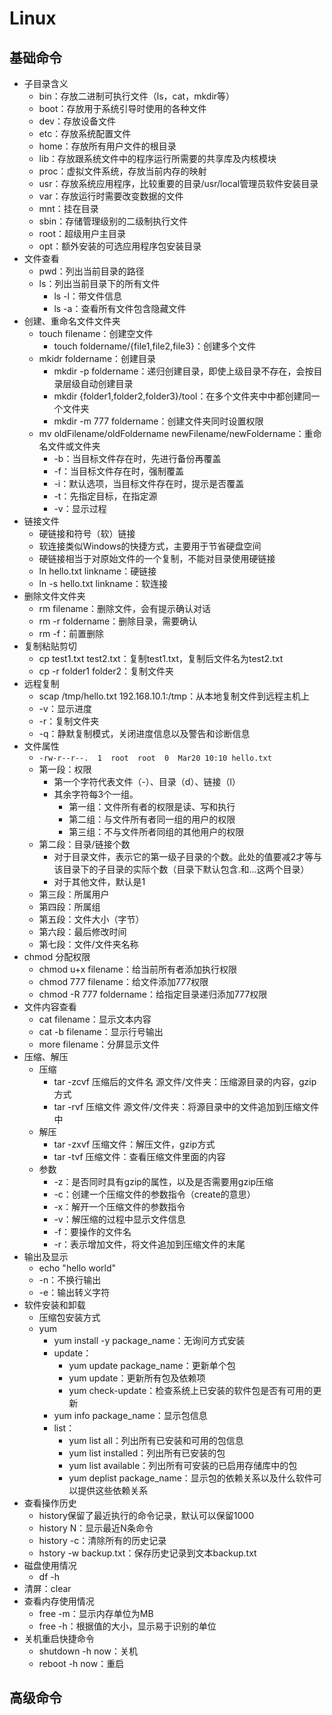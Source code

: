 # Linux

## 基础命令

* 子目录含义
  * bin：存放二进制可执行文件（ls，cat，mkdir等）
  * boot：存放用于系统引导时使用的各种文件
  * dev：存放设备文件
  * etc：存放系统配置文件
  * home：存放所有用户文件的根目录
  * lib：存放跟系统文件中的程序运行所需要的共享库及内核模块
  * proc：虚拟文件系统，存放当前内存的映射
  * usr：存放系统应用程序，比较重要的目录/usr/local管理员软件安装目录
  * var：存放运行时需要改变数据的文件
  * mnt：挂在目录
  * sbin：存储管理级别的二级制执行文件
  * root：超级用户主目录
  * opt：额外安装的可选应用程序包安装目录
* 文件查看
  * <font>pwd</font>：列出当前目录的路径
  * <font>ls</font>：列出当前目录下的所有文件
    * <font title="green">ls -l</font>：带文件信息
    * <font title="green">ls -a</font>：查看所有文件包含隐藏文件
* 创建、重命名文件文件夹
  * <font>touch filename</font>：创建空文件
    * <font title="green">touch foldername/{file1,file2,file3}</font>：创建多个文件
  * <font>mkidr foldername</font>：创建目录
    * <font title="green">mkdir -p foldername</font>：递归创建目录，即使上级目录不存在，会按目录层级自动创建目录
    * <font title="green">mkdir {folder1,folder2,folder3}/tool</font>：在多个文件夹中中都创建同一个文件夹
    * <font title="green">mkdir -m 777 foldername</font>：创建文件夹同时设置权限
  * <font>mv oldFilename/oldFoldername newFilename/newFoldername</font>：重命名文件或文件夹
    * <font title="green">-b</font>：当目标文件存在时，先进行备份再覆盖
    * <font title="green">-f</font>：当目标文件存在时，强制覆盖
    * <font title="green">-i</font>：默认选项，当目标文件存在时，提示是否覆盖
    * <font title="green">-t</font>：先指定目标，在指定源
    * <font title="green">-v</font>：显示过程
* 链接文件
  * 硬链接和符号（软）链接
  * 软连接类似Windows的快捷方式，主要用于节省硬盘空间
  * 硬链接相当于对原始文件的一个复制，不能对目录使用硬链接
  * <font>ln hello.txt linkname</font>：硬链接
  * <font>ln -s hello.txt linkname</font>：软连接
* 删除文件文件夹
  * <font>rm filename</font>：删除文件，会有提示确认对话
  * <font>rm -r foldername</font>：删除目录，需要确认
  * <font>rm -f</font>：前置删除
* 复制粘贴剪切
  * <font>cp test1.txt test2.txt</font>：复制test1.txt，复制后文件名为test2.txt
  * <font>cp -r folder1 folder2</font>：复制文件夹
* 远程复制
  * <font>scap /tmp/hello.txt 192.168.10.1:/tmp</font>：从本地复制文件到远程主机上
  * <font title="green">-v</font>：显示进度
  * <font title="green">-r</font>：复制文件夹
  * <font title="green">-q</font>：静默复制模式，关闭进度信息以及警告和诊断信息
* 文件属性
  * `-rw-r--r--.  1  root  root  0  Mar20 10:10 hello.txt`
  * 第一段：权限
    * 第一个字符代表文件（-）、目录（d）、链接（l）
    * 其余字符每3个一组。
      * 第一组：文件所有者的权限是读、写和执行
      * 第二组：与文件所有者同一组的用户的权限
      * 第三组：不与文件所者同组的其他用户的权限
  * 第二段：目录/链接个数
    * 对于目录文件，表示它的第一级子目录的个数。此处的值要减2才等与该目录下的子目录的实际个数（目录下默认包含.和...这两个目录）
    * 对于其他文件，默认是1
  * 第三段：所属用户
  * 第四段：所属组
  * 第五段：文件大小（字节）
  * 第六段：最后修改时间
  * 第七段：文件/文件夹名称
* chmod 分配权限
  * <font>chmod u+x filename</font>：给当前所有者添加执行权限
  * <font>chmod 777 filename</font>：给文件添加777权限
  * <font>chmod -R 777 foldername</font>：给指定目录递归添加777权限
* 文件内容查看
  * <font>cat filename</font>：显示文本内容
  * <font>cat -b filename</font>：显示行号输出
  * <font>more filename</font>：分屏显示文件
* 压缩、解压
  * 压缩
    * <font>tar -zcvf 压缩后的文件名 源文件/文件夹</font>：压缩源目录的内容，gzip方式
    * <font>tar -rvf 压缩文件 源文件/文件夹</font>：将源目录中的文件追加到压缩文件中
  * 解压
    * <font>tar -zxvf 压缩文件</font>：解压文件，gzip方式
    * <font>tar -tvf 压缩文件</font>：查看压缩文件里面的内容
  * 参数
    * <font title="green">-z</font>：是否同时具有gzip的属性，以及是否需要用gzip压缩
    * <font title="green">-c</font>：创建一个压缩文件的参数指令（create的意思）
    * <font title="green">-x</font>：解开一个压缩文件的参数指令
    * <font title="green">-v</font>：解压缩的过程中显示文件信息
    * <font title="green">-f</font>：要操作的文件名
    * <font title="green">-r</font>：表示增加文件，将文件追加到压缩文件的末尾
* 输出及显示
  * <font>echo "hello world"</font>
  * <font title="green">-n</font>：不换行输出
  * <font title="green">-e</font>：输出转义字符
* 软件安装和卸载
  * 压缩包安装方式
  * yum
    * <font>yum install -y package_name</font>：无询问方式安装
    * <font>update</font>：
      * <font>yum update package_name</font>：更新单个包
      * <font>yum update</font>：更新所有包及依赖项
      * <font>yum check-update</font>：检查系统上已安装的软件包是否有可用的更新
    * <font>yum info package_name</font>：显示包信息
    * <font>list</font>：
      * <font>yum list all</font>：列出所有已安装和可用的包信息
      * <font>yum list installed</font>：列出所有已安装的包
      * <font>yum list available</font>：列出所有可安装的已启用存储库中的包
      * <font>yum deplist package_name</font>：显示包的依赖关系以及什么软件可以提供这些依赖关系
* 查看操作历史
  * history保留了最近执行的命令记录，默认可以保留1000
  * <font>history N</font>：显示最近N条命令
  * <font>history -c</font>：清除所有的历史记录
  * <font>hstory -w backup.txt</font>：保存历史记录到文本backup.txt
* 磁盘使用情况
  * <font>df -h</font>
* 清屏：<font>clear</font>
* 查看内存使用情况
  * <font>free -m</font>：显示内存单位为MB
  * <font>free -h</font>：根据值的大小，显示易于识别的单位
* 关机重启快捷命令
  * <font>shutdown -h now</font>：关机
  * <font>reboot -h now</font>：重启

## 高级命令


